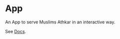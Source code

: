 # App

An App to serve Muslims Athkar in an interactive way.

See [Docs](https://github.com/Athkarok/Docs).